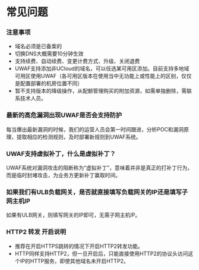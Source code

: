 # 常见问题
### 注意事项
  - 域名必须是已备案的
  - 切换DNS大概需要10分钟生效
  - 支持续费、自动续费、变更计费方式、升级、关闭退费
  - UWAF支持添加非UCloud的域名，可以任选某可用区添加。目前支持多地域可用区使用UWAF（各可用区版本在使用当中无功能上或性能上的区别，仅仅是配置部署的机房位置不同）
  - 暂不支持版本的降级操作，从配额管理购买的附加资源，如需单独删除，需联系技术人员。

### 最新的高危漏洞出现UWAF是否会支持防护
每当爆出最新漏洞的时候，我们的运营人员会第一时间跟进，分析POC和漏洞原理，提取相应的检测规则，及时部署新规则到UWAF系统。

### UWAF支持虚拟补丁，什么是虚拟补丁？
UWAF系统对漏洞攻击的阻断称为“虚拟补丁”，意味着并非是真正的打补丁行为，而是临时封堵攻击，为业务方更新补丁赢取时间。

### 如果我们有ULB负载网关，是否就直接填写负载网关的IP还是填写子网主机IP
如果有ULB网关，则填写网关的IP即可，无需子网主机IP。

### HTTP2 转发 开启说明
* 推荐在开启HTTPS跳转的情况下开启HTTP2转发功能。
* HTTP同样支持HTTP2，但一旦开启后，只能直接使用HTTP2的协议头访问这个IP的HTTP服务，即使其他域名未开启HTTP2。



